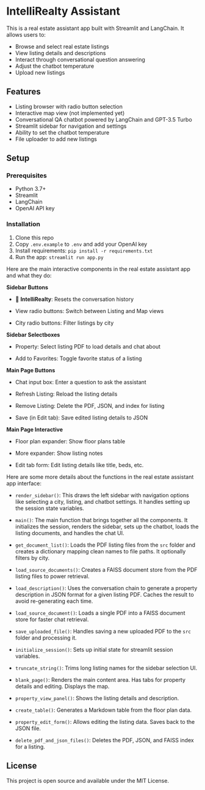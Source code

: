 # IntelliRealty Assistant

This is a real estate assistant app built with Streamlit and LangChain. It allows users to:

- Browse and select real estate listings
- View listing details and descriptions 
- Interact through conversational question answering
- Adjust the chatbot temperature
- Upload new listings

## Features

- Listing browser with radio button selection
- Interactive map view (not implemented yet)
- Conversational QA chatbot powered by LangChain and GPT-3.5 Turbo 
- Streamlit sidebar for navigation and settings
- Ability to set the chatbot temperature 
- File uploader to add new listings

## Setup

### Prerequisites

- Python 3.7+
- Streamlit 
- LangChain
- OpenAI API key

### Installation

1. Clone this repo
2. Copy `.env.example` to `.env` and add your OpenAI key 
3. Install requirements: `pip install -r requirements.txt`
4. Run the app: `streamlit run app.py`

Here are the main interactive components in the real estate assistant app and what they do:

**Sidebar Buttons**

- 🏡 **IntelliRealty**: Resets the conversation history

- View radio buttons: Switch between Listing and Map views

- City radio buttons: Filter listings by city

**Sidebar Selectboxes** 

- Property: Select listing PDF to load details and chat about

- Add to Favorites: Toggle favorite status of a listing

**Main Page Buttons**

- Chat input box: Enter a question to ask the assistant

- Refresh Listing: Reload the listing details 

- Remove Listing: Delete the PDF, JSON, and index for listing

- Save (in Edit tab): Save edited listing details to JSON 

**Main Page Interactive**

- Floor plan expander: Show floor plans table

- More expander: Show listing notes

- Edit tab form: Edit listing details like title, beds, etc. 



Here are some more details about the functions in the real estate assistant app interface:

- `render_sidebar()`: This draws the left sidebar with navigation options like selecting a city, listing, and chatbot settings. It handles setting up the session state variables.

- `main()`: The main function that brings together all the components. It initializes the session, renders the sidebar, sets up the chatbot, loads the listing documents, and handles the chat UI.

- `get_document_list()`: Loads the PDF listing files from the `src` folder and creates a dictionary mapping clean names to file paths. It optionally filters by city.

- `load_source_documents()`: Creates a FAISS document store from the PDF listing files to power retrieval.

- `load_description()`: Uses the conversation chain to generate a property description in JSON format for a given listing PDF. Caches the result to avoid re-generating each time.

- `load_source_document()`: Loads a single PDF into a FAISS document store for faster chat retrieval.

- `save_uploaded_file()`: Handles saving a new uploaded PDF to the `src` folder and processing it.

- `initialize_session()`: Sets up initial state for streamlit session variables.

- `truncate_string()`: Trims long listing names for the sidebar selection UI.

- `blank_page()`: Renders the main content area. Has tabs for property details and editing. Displays the map.

- `property_view_panel()`: Shows the listing details and description.

- `create_table()`: Generates a Markdown table from the floor plan data.

- `property_edit_form()`: Allows editing the listing data. Saves back to the JSON file.

- `delete_pdf_and_json_files()`: Deletes the PDF, JSON, and FAISS index for a listing.
 

## License

This project is open source and available under the MIT License.